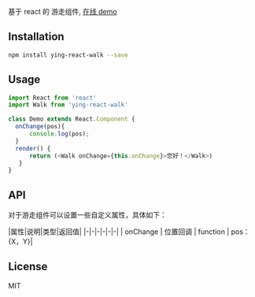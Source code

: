 
基于 react 的 游走组件, [在线 demo](https://yingapp.github.io/ying-react-walk/)

## Installation

```bash
npm install ying-react-walk --save
```

## Usage

```javascript
import React from 'react'
import Walk from 'ying-react-walk'

class Demo extends React.Component {
  onChange(pos){
	  console.log(pos);
  }
  render() {
      return (<Walk onChange={this.onChange}>您好！</Walk>)
   }
}
```

## API

对于游走组件可以设置一些自定义属性，具体如下：

|属性|说明|类型|返回值|
|-|-|-|-|-|-|
| onChange | 位置回调 | function | pos：{X，Y}|

## License

MIT
